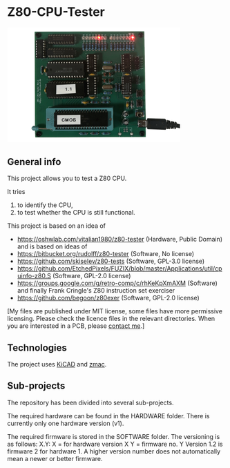 # Z80-CPU-Tester

<img src="/HARDWARE/pictures/z80cputester_v1.jpg" width="400">

## General info

This project allows you to test a Z80 CPU.

It tries
1. to identify the CPU,
2. to test whether the CPU is still functional.

This project is based on an idea of 
* https://oshwlab.com/vitalian1980/z80-tester (Hardware, Public Domain)
and is based on ideas of
* https://bitbucket.org/rudolff/z80-tester (Software, No license)
* https://github.com/skiselev/z80-tests (Software, GPL-3.0 license)
* https://github.com/EtchedPixels/FUZIX/blob/master/Applications/util/cpuinfo-z80.S (Software, GPL-2.0 license)
* https://groups.google.com/g/retro-comp/c/rhKeKpXmAXM (Software)
and finally Frank Cringle's Z80 instruction set exerciser
* https://github.com/begoon/z80exer  (Software, GPL-2.0 license)

[My files are published under MIT license, some files have more permissive licensing.
Please check the licence files in the relevant directories. When you are interested in
a PCB, please [contact me](https://8bit-museum.de/kontakt/).]

## Technologies

The project uses [KiCAD](https://www.kicad.org/) and [zmac](http://48k.ca/zmac.html).

## Sub-projects

The repository has been divided into several sub-projects.

The required hardware can be found in the HARDWARE folder. There is currently only one hardware version (v1).

The required firmware is stored in the SOFTWARE folder. The versioning is as follows:
X.Y:
X = for hardware version X
Y = firmware no. Y
Version 1.2 is firmware 2 for hardware 1.
A higher version number does not automatically mean a newer or better firmware.
